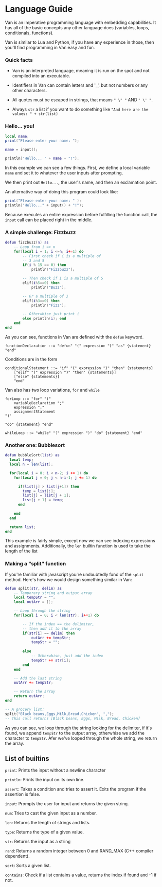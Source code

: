 # Language Guide

Van is an imperative programming language with embedding capabilities. It has all of the basic concepts any other language does (variables, loops, conditionals, functions).


Van is similar to Lua and Python, if you have any experience in those, then you'll find programming in Van easy and fun.

### Quick facts
* Van is an interpreted language, meaning it is run on the spot and not compiled into an executable.

* Identifiers in Van can contain letters and '_', but not numbers or any other characters.

* All quotes must be escaped in strings, that means `" \" "` AND `" \' "`.

* Always `str` a list if you want to do something like `"And here are the values: " + str(list)`

### Hello... you!
```lua
local name;
print("Please enter your name: ");

name = input();

println("Hello... " + name + "!");
```

In this example we can see a few things. First, we define a local variable `name` and set it to whatever the user inputs after prompting. 

We then print out `Hello...`, the user's name, and then an exclamation point.

An alternative way of doing this program could look like:

```lua
print("Please enter your name: " );
println("Hello..." + input() + "!");
```

Because executes an entire expression before fulfilling the function call, the `input` call can be placed right in the middle.

### A simple challenge: Fizzbuzz
```lua
defun fizzbuzz(n) as
    -- Loop from i => n
    for(local i = 1; i <=n; i+=1) do
        -- First check if i is a multiple of
        -- 3 and 5
        if(i % 15 == 0) then
            println("Fizzbuzz");

        -- Then check if i is a multiple of 5
        elif(i%5==0) then
            println("Buzz");

        -- Or a multiple of 3
        elif(i%3==0) then
            println("Fizz");

        -- Otherwhise just print i
        else println(i); end
    end
end
```

As you can see, functions in Van are defined with the `defun` keyword.
```bnf
functionDeclaration ::= "defun" "(" expression ")" "as" {statement} "end"
```

Conditions are in the form
```bnf
conditionalStatement ::= "if" "(" expression ")" "then" {statements} 
    ["elif" "(" expression ")" "then" {statements}]
    ["else" {statements}]
    "end"
```

Van also has two loop variations, `for` and `while`
```bnf
forLoop ::= "for" "("
    variableDeclaration ";"
    expression ";"
    assignmentStatement    
")" 

"do" {statement} "end"
```

```bnf
whileLoop ::= "while" "(" expression ")" "do" {statement} "end"
```

### Another one: Bubblesort
```lua
defun bubbleSort(list) as
  local temp;
  local n = len(list);

  for(local i = 0; i < n-2; i += 1) do
    for(local j = 0; j < n-i-1; j += 1) do

      if(list[j] > list[j+1]) then
        temp = list[j];
        list[j] = list[j + 1];
        list[j + 1] = temp;
      end
      
    end
  end

  return list;
end
```

This example is fairly simple, except now we can see indexing expressions and assignments. Additionally, the `len` builtin function is used to take the length of the list

### Making a "split" function
If you're familiar with javascript you're undoubtedly fond of the `split` method. Here's how we would design something similar in Van:

```lua
defun split(str, delim) as
    -- Temporary string and output array
    local tempStr = "";
    local outArr = [];

    -- Loop through the string
    for(local i = 0; i < len(str); i+=1) do

        -- If the index == the delimiter, 
        -- then add it to the array
        if(str[i] == delim) then
            outArr += tempStr;
            tempStr = "";
        
        else 
            -- Otherwhise, just add the index
            tempStr += str[i];
        end
    end

    -- Add the last string
    outArr += tempStr;

    -- Return the array
    return outArr;
end

-- A grocery list:
split("Black beans,Eggs,Milk,Bread,Chicken", ",");
-- This call returns [Black beans, Eggs, Milk, Bread, Chicken]

```

As you can see, we loop through the string looking for the delimiter, if it's found, we append `tempStr` to the output array, otherwhise we add the character to `tempStr`. Afer we've looped through the whole string, we return the array.

## List of builtins
`print`: Prints the input without a newline character

`println`: Prints the input on its own line.

`assert`: Takes a condition and tries to assert it. Exits the program if the assertion is false.

`input`: Prompts the user for input and returns the given string.

`num`: Tries to cast the given input as a number.

`len`: Returns the length of strings and lists.

`type`: Returns the type of a given value. 

`str`: Returns the input as a string

`rand`: Returns a random integer between 0 and RAND_MAX (C++ compiler dependent).

`sort`: Sorts a given list.

`contains`: Check if a list contains a value, returns the index if found and -1 if not.